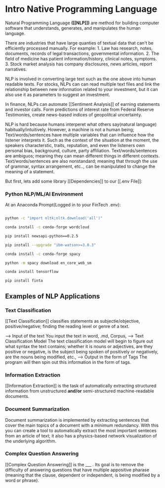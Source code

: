 # Intro Native Programming Language 

Natural Programming Language **([[NLP]])** are method for building computer software that understands, generates, and manipulates the human language. 

There are industries that have large quanties of textual data that can't be efficiently processed manually. For example: 
				1. Law has research, notes, documents, records of legal transactions, governmental information. 
				2. The field of medicine has patient information/history, clinical notes, symptoms.
				3. Stock market analysis has company disclosures, news articles, report narratives. 

NLP is involved in converting large text such as the one above into human readable texts. For stocks, NLPs can can read multiple text files and link the relationship between new information related to your investment, but it can also use it as parameters to suggest an investment. 

In finance, NLPs can automate [[Sentiment Analysis]] of earning statements and investor calls. Form predictions of interest rate from Federal Reserve Testimonies, create news-based indices of geopolitcal uncertainty. 

NLP is hard because humans interperet what others say(natural language) habitually/intuitively. However, a machine is not a human being; Text/words/sentences have multiple variables that can influence how the listener interprets it. Such as the context of the situation at the moment, the speakers characterstic, traits, reputation, and even the listeners own personal bias, background, culture, party affiliation. Text/words/sentences are ambiguos; meaning they can mean different things in different contexts.  Text/words/sentences are also nonstandard; meaning that through the use of grammar, syntax arrangement, etc.., can be manipulated to change the meaning of a statement.

But first, lets add some library [[Dependencies]] to our [[.env File]]: 
### Python NLP/ML/AI Environment
At an Anaconda Prompt(Logged in to your FinTech .env):
``` Bash

python -c "import nltk;nltk.download('all')"

conda install -c conda-forge wordcloud

pip install newsapi-python==0.2.5

pip install --upgrade "ibm-watson>=3.0.3"

conda install -c conda-forge spacy

python -m spacy download en_core_web_sm

conda install tensorflow

pip install finta

```


## Examples of NLP Applications

### Text Classification 
[[Text Classification]] classifies statements as subjectie/objective, positive/negative; finding the reading level or genre of a text. 

--> Input of the text 
You input the text in word, .md, Corpus, 
--> Text Classification Model 
The text classification model will begin to figure out what syntax the text contains; whether it is nouns or adjectives, are they positive or negative, is the subject being spoken of positively or negatively, are the nouns being modified, etc.,
--> Output in the form of Tags 
The program will then spin out this information in the form of tags. 

### Information Extraction
[[Information Extraction]] is the task of automatically extracting structured information from unstructured **and/or** semi-structured machine-readable documents. 

### Document Summarization 
Document summarization is implemented by extracting sentences that cover the main topics of a document with a minimum redundancy. With this you can create a tool to automatically extract the most important senteces from an article of text; it also has a physics-based network visualization of the underlying algorithm.

### Complex Question Answering 
[[Complex Question Answering]] is the ___ . Its goal is to remove the difficulty of answering questions that have multiple appositive pharase (meaning that the clause, dependent or independent, is being modified by a word or phrase). 

### 

